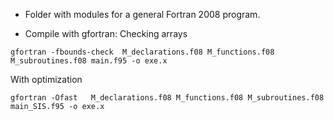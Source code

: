 * Folder with modules for a general Fortran 2008 program.

* Compile with gfortran:
Checking arrays
```
gfortran -fbounds-check  M_declarations.f08 M_functions.f08 M_subroutines.f08 main.f95 -o exe.x
```
With optimization
```
gfortran -Ofast   M_declarations.f08 M_functions.f08 M_subroutines.f08 main_SIS.f95 -o exe.x
```
